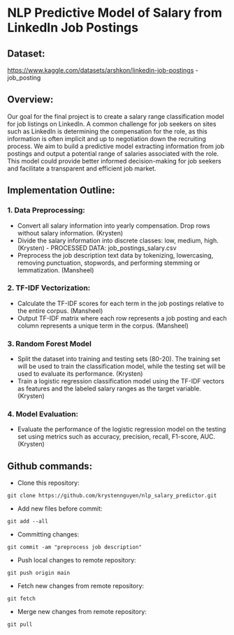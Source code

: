 # NLP Predictive Model of Salary from LinkedIn Job Postings

## Dataset:
https://www.kaggle.com/datasets/arshkon/linkedin-job-postings - job_posting

## Overview:

Our goal for the final project is to create a salary range classification model for job listings on LinkedIn. A common challenge for job seekers on sites such as LinkedIn is determining the compensation for the role, as this information is often implicit and up to negotiation down the recruiting process. We aim to build a predictive model extracting information from job postings and output a potential range of salaries associated with the role. This model could provide better informed decision-making for job seekers and facilitate a transparent and efficient job market.


## Implementation Outline:
### 1. Data Preprocessing:
- Convert all salary information into yearly compensation. Drop rows without salary information. (Krysten)
- Divide the salary information into discrete classes: low, medium, high. (Krysten) - PROCESSED DATA: job_postings_salary.csv
- Preprocess the job description text data by tokenizing, lowercasing, removing punctuation, stopwords, and performing stemming or lemmatization. (Mansheel)


### 2. TF-IDF Vectorization:
- Calculate the TF-IDF scores for each term in the job postings relative to the entire corpus. (Mansheel)
- Output TF-IDF matrix where each row represents a job posting and each column represents a unique term in the corpus. (Mansheel)

### 3. Random Forest Model
- Split the dataset into training and testing sets (80-20). The training set will be used to train the classification model, while the testing set will be used to evaluate its performance. (Krysten)
- Train a logistic regression classification model using the TF-IDF vectors as features and the labeled salary ranges as the target variable. (Krysten)
  
### 4. Model Evaluation:
- Evaluate the performance of the logistic regression model on the testing set using metrics such as accuracy, precision, recall, F1-score, AUC. (Krysten)

## Github commands:
- Clone this repository:
```
git clone https://github.com/krystennguyen/nlp_salary_predictor.git
```
- Add new files before commit:
```
git add --all
```
- Committing changes:
```
git commit -am "preprocess job description"
```
- Push local changes to remote repository:
```
git push origin main
```
- Fetch new changes from remote repository:
```
git fetch
```
- Merge new changes from remote repository:
```
git pull
```
